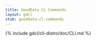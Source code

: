 ```yaml
---
title: GoodData CL Commands
layout: gdcl
stub: gooddata-cl-commands
---
```


{% include gdcl/cli-distro/doc/CLI.md %}